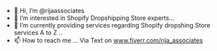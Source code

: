 - 👋 Hi, I’m @rijaassociates
- 👀 I’m interested in Shopify Dropshipping Store experts...
- 🌱 I’m currently providing services regarding Shopify dropshing Store services A to Z ..
- 📫 How to reach me ... Via Text on www.fiverr.com/rija_associates

<!---
rijaassociates/rijaassociates is a ✨ special ✨ repository because its `README.md` (this file) appears on your GitHub profile.
You can click the Preview link to take a look at your changes.
--->
